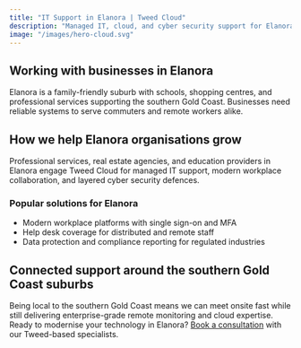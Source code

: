 ```yaml
---
title: "IT Support in Elanora | Tweed Cloud"
description: "Managed IT, cloud, and cyber security support for Elanora businesses around the southern Gold Coast suburbs."
image: "/images/hero-cloud.svg"
---
```


## Working with businesses in Elanora
Elanora is a family-friendly suburb with schools, shopping centres, and professional services supporting the southern Gold Coast. Businesses need reliable systems to serve commuters and remote workers alike.

## How we help Elanora organisations grow
Professional services, real estate agencies, and education providers in Elanora engage Tweed Cloud for managed IT support, modern workplace collaboration, and layered cyber security defences.

### Popular solutions for Elanora
- Modern workplace platforms with single sign-on and MFA
- Help desk coverage for distributed and remote staff
- Data protection and compliance reporting for regulated industries

## Connected support around the southern Gold Coast suburbs
Being local to the southern Gold Coast means we can meet onsite fast while still delivering enterprise-grade remote monitoring and cloud expertise. Ready to modernise your technology in Elanora? [Book a consultation](/consultation/) with our Tweed-based specialists.
